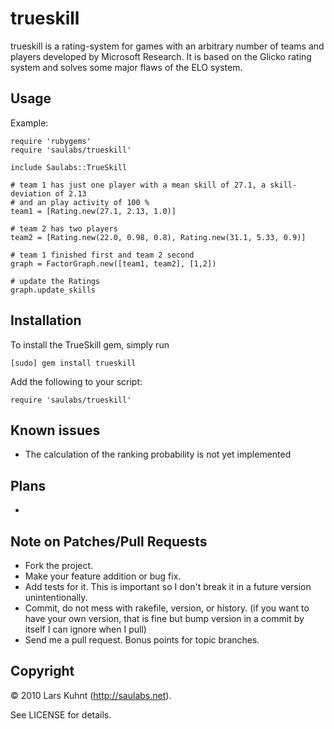 trueskill
=========

trueskill is a rating-system for games with an arbitrary number of teams and players developed by Microsoft Research. It is based on the Glicko rating system and solves some major flaws of the ELO system.

Usage
-----

Example:
    
    require 'rubygems'
    require 'saulabs/trueskill'
    
    include Saulabs::TrueSkill
    
    # team 1 has just one player with a mean skill of 27.1, a skill-deviation of 2.13
    # and an play activity of 100 %
    team1 = [Rating.new(27.1, 2.13, 1.0)]
    
    # team 2 has two players
    team2 = [Rating.new(22.0, 0.98, 0.8), Rating.new(31.1, 5.33, 0.9)]
    
    # team 1 finished first and team 2 second
    graph = FactorGraph.new([team1, team2], [1,2])
    
    # update the Ratings
    graph.update_skills

Installation
------------

To install the TrueSkill gem, simply run

    [sudo] gem install trueskill

Add the following to your script:
   
    require 'saulabs/trueskill'

Known issues
------------

* The calculation of the ranking probability is not yet implemented

Plans
-----

* 

Note on Patches/Pull Requests
-----------------------------
 
* Fork the project.
* Make your feature addition or bug fix.
* Add tests for it. This is important so I don't break it in a
  future version unintentionally.
* Commit, do not mess with rakefile, version, or history.
  (if you want to have your own version, that is fine but bump version in a commit by itself I can ignore when I pull)
* Send me a pull request. Bonus points for topic branches.

Copyright
---------

© 2010 Lars Kuhnt (<http://saulabs.net>). 

See LICENSE for details.
